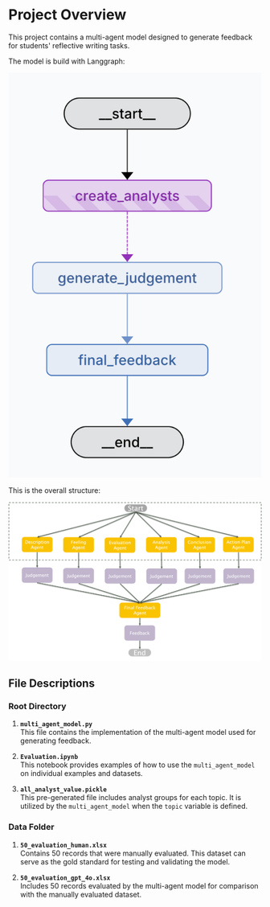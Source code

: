 # Project Overview

This project contains a multi-agent model designed to generate feedback for students' reflective writing tasks.


The model is build with Langgraph:

![Langgraph Framework Overview](images/langgraph.png)

This is the overall structure: 

![model_structure](images/flow.png)

## File Descriptions

### Root Directory

1. **`multi_agent_model.py`**  
   This file contains the implementation of the multi-agent model used for generating feedback.

2. **`Evaluation.ipynb`**  
   This notebook provides examples of how to use the `multi_agent_model` on individual examples and datasets.

3. **`all_analyst_value.pickle`**  
   This pre-generated file includes analyst groups for each topic. It is utilized by the `multi_agent_model` when the `topic` variable is defined.

### Data Folder

1. **`50_evaluation_human.xlsx`**  
   Contains 50 records that were manually evaluated. This dataset can serve as the gold standard for testing and validating the model.

2. **`50_evaluation_gpt_4o.xlsx`**  
   Includes 50 records evaluated by the multi-agent model for comparison with the manually evaluated dataset.
